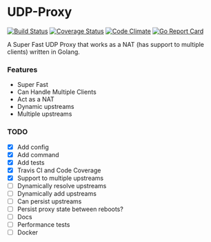 UDP-Proxy
=========
[![Build Status](https://travis-ci.org/felipejfc/udp-proxy.svg?branch=master)](https://travis-ci.org/felipejfc/udp-proxy)
[![Coverage Status](https://coveralls.io/repos/github/felipejfc/udp-proxy/badge.svg)](https://coveralls.io/github/felipejfc/udp-proxy)
[![Code Climate](https://codeclimate.com/github/felipejfc/udp-proxy/badges/gpa.svg)](https://codeclimate.com/github/felipejfc/udp-proxy)
[![Go Report Card](https://goreportcard.com/badge/github.com/felipejfc/udp-proxy)](https://goreportcard.com/report/github.com/felipejfc/udp-proxy)

A Super Fast UDP Proxy that works as a NAT (has support to multiple clients) written in Golang.

### Features

* Super Fast
* Can Handle Multiple Clients
* Act as a NAT
* Dynamic upstreams
* Multiple upstreams

### TODO
- [x] Add config
- [x] Add command
- [x] Add tests
- [x] Travis CI and Code Coverage
- [x] Support to multiple upstreams
- [ ] Dynamically resolve upstreams
- [ ] Dynamically add upstreams
- [ ] Can persist upstreams
- [ ] Persist proxy state between reboots?
- [ ] Docs
- [ ] Performance tests
- [ ] Docker
